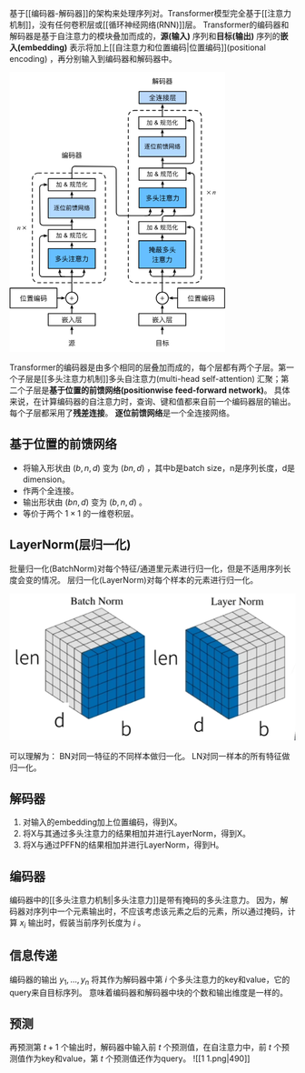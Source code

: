 基于[[编码器-解码器]]的架构来处理序列对。Transformer模型完全基于[[注意力机制]]，没有任何卷积层或[[循环神经网络(RNN)]]层。
Transformer的编码器和解码器是基于自注意力的模块叠加而成的，**源(输入)** 序列和**目标(输出)** 序列的**嵌入(embedding)** 表示将加上[[自注意力和位置编码|位置编码]](positional encoding) ，再分别输入到编码器和解码器中。

![[Pasted image 20231027201859.png|505]](../images/20231027201859.png)

Transformer的编码器是由多个相同的层叠加而成的，每个层都有两个子层。第一个子层是[[多头注意力机制]]多头自注意力(multi-head self-attention) 汇聚；第二个子层是**基于位置的前馈网络(positionwise feed-forward network)**。
具体来说，在计算编码器的自注意力时，查询、键和值都来自前一个编码器层的输出。每个子层都采用了**残差连接**。
**逐位前馈网络**是一个全连接网络。

## 基于位置的前馈网络
- 将输入形状由 $(b, n, d)$ 变为 $(bn, d)$ ，其中b是batch size，n是序列长度，d是dimension。
- 作两个全连接。
- 输出形状由 $(bn,d)$ 变为 $(b,n,d)$ 。
- 等价于两个 $1 \times 1$ 的一维卷积层。

## LayerNorm(层归一化)
批量归一化(BatchNorm)对每个特征/通道里元素进行归一化，但是不适用序列长度会变的情况。
层归一化(LayerNorm)对每个样本的元素进行归一化。

![[1698411270884.png]](../images/1698411270884.png)

可以理解为：
BN对同一特征的不同样本做归一化。
LN对同一样本的所有特征做归一化。

## 解码器
1. 对输入的embedding加上位置编码，得到X。
2. 将X与其通过多头注意力的结果相加并进行LayerNorm，得到X。
3. 将X与通过PFFN的结果相加并进行LayerNorm，得到H。

## 编码器
编码器中的[[多头注意力机制|多头注意力]]是带有掩码的多头注意力。
因为，解码器对序列中一个元素输出时，不应该考虑该元素之后的元素，所以通过掩码，计算 $x_i$ 输出时，假装当前序列长度为 $i$ 。

## 信息传递
编码器的输出 $y_1,...,y_n$
将其作为解码器中第 $i$ 个多头注意力的key和value，它的query来自目标序列。
意味着编码器和解码器中块的个数和输出维度是一样的。

## 预测
再预测第 $t+1$ 个输出时，解码器中输入前 $t$ 个预测值，在自注意力中，前 $t$ 个预测值作为key和value，第 $t$ 个预测值还作为query。
![[1 1.png|490]]

